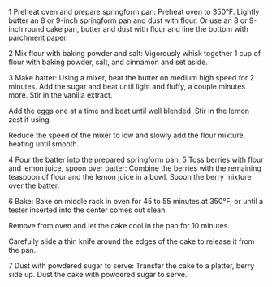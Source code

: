 1 Preheat oven and prepare springform pan: Preheat oven to 350°F. Lightly butter an 8 or 9-inch springform pan and dust with flour. Or use an 8 or 9-inch round cake pan, butter and dust with flour and line the bottom with parchment paper.

2 Mix flour with baking powder and salt: Vigorously whisk together 1 cup of flour with baking powder, salt, and cinnamon and set aside.

3 Make batter: Using a mixer, beat the butter on medium high speed for 2 minutes. Add the sugar and beat until light and fluffy, a couple minutes more. Stir in the vanilla extract.

Add the eggs one at a time and beat until well blended. Stir in the lemon zest if using.

Reduce the speed of the mixer to low and slowly add the flour mixture, beating until smooth.

4 Pour the batter into the prepared springform pan.
5 Toss berries with flour and lemon juice, spoon over batter: Combine the berries with the remaining teaspoon of flour and the lemon juice in a bowl. Spoon the berry mixture over the batter.

6 Bake: Bake on middle rack in oven for 45 to 55 minutes at 350°F, or until a tester inserted into the center comes out clean.

Remove from oven and let the cake cool in the pan for 10 minutes.

Carefully slide a thin knife around the edges of the cake to release it from the pan.

7 Dust with powdered sugar to serve: Transfer the cake to a platter, berry side up. Dust the cake with powdered sugar to serve.